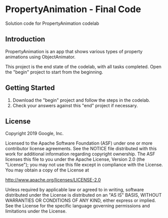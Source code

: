 PropertyAnimation - Final Code
============================================================================

Solution code for PropertyAnimation codelab

Introduction
------------

PropertyAnimation is an app that shows various types of property animations using
ObjectAnimator. 

This project is the end state of the codelab, with all tasks completed.
Open the "begin" project to start from the beginning.


Getting Started
---------------

1. Download the "begin" project and follow the steps in the codelab.
2. Check your answers against this "end" project if necessary.

License
-------

Copyright 2019 Google, Inc.

Licensed to the Apache Software Foundation (ASF) under one or more contributor
license agreements.  See the NOTICE file distributed with this work for
additional information regarding copyright ownership.  The ASF licenses this
file to you under the Apache License, Version 2.0 (the "License"); you may not
use this file except in compliance with the License.  You may obtain a copy of
the License at

  http://www.apache.org/licenses/LICENSE-2.0

Unless required by applicable law or agreed to in writing, software
distributed under the License is distributed on an "AS IS" BASIS, WITHOUT
WARRANTIES OR CONDITIONS OF ANY KIND, either express or implied.  See the
License for the specific language governing permissions and limitations under
the License.